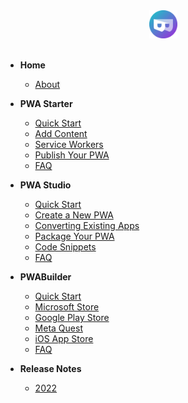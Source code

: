 <div align=center>
  <img width="45" src="assets/icons/pwa-builder.png">
</div>
<br>

- **Home** 
  - [About](/ "PWABuilder Suite Documentation")

- **PWA Starter** 
  - [Quick Start](/starter/quick-start "PWA Starter - Quick Start")
  - [Add Content](/starter/adding-content "PWA Starter - Add Content To Your PWA")
  - [Service Workers](/starter/service-worker "PWA Starter - Using Service Workers")
  - [Publish Your PWA](/starter/publish "PWA Starter - Publish Your PWA to the Web")
  - [FAQ](/starter/faq "PWA Starter - FAQ")
  
- **PWA Studio**
  - [Quick Start](/studio/quick-start "PWA Studio - Quick Start")
  - [Create a New PWA](/studio/create-new "PWA Studio - Create a New PWA")
  - [Converting Existing Apps](/studio/existing-app "PWA Studio - Converting Existing Apps")
  - [Package Your PWA](/studio/package "PWA Studio - Package Your PWA For Stores")
  - [Code Snippets](/studio/snippets "PWA Studio - Code Snippets")
  - [FAQ](/studio/faq "PWA Studio - FAQ")

- **PWABuilder**
  - [Quick Start](/builder/quick-start "PWABuilder - Quick Start" )
  - [Microsoft Store](/builder/windows "PWABuilder - Packaging for the Microsoft Store")
  - [Google Play Store](/builder/android "PWABuilder - Packaging for the Google Play Store")
  - [Meta Quest](/builder/meta "PWABuilder - Meta Quest")
  - [iOS App Store](/builder/app-store "PWABuilder - Packaging for the App Store")
  - [FAQ](/builder/faq "PWABuilder - FAQ")

- **Release Notes**
  - [2022](/release-notes/2022 "Release Notes - 2022")
